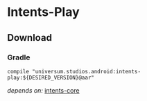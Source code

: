 Intents-Play
===============

## Download ##

### Gradle ###

    compile "universum.studios.android:intents-play:${DESIRED_VERSION}@aar"

_depends on:_
[intents-core](https://github.com/universum-studios/android_intents/tree/master/library-core)